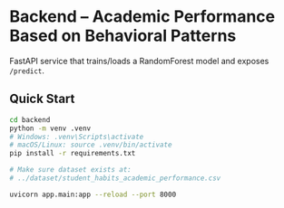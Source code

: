 # Backend – Academic Performance Based on Behavioral Patterns

FastAPI service that trains/loads a RandomForest model and exposes `/predict`.

## Quick Start

```bash
cd backend
python -m venv .venv
# Windows: .venv\Scripts\activate
# macOS/Linux: source .venv/bin/activate
pip install -r requirements.txt

# Make sure dataset exists at:
# ../dataset/student_habits_academic_performance.csv

uvicorn app.main:app --reload --port 8000
```
